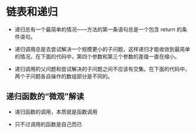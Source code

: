 # 链表和递归

- 递归总有一个最简单的情况——方法的第一条语句总是一个包含 return 的条件语句。

- 递归调用总是去尝试解决一个规模更小的子问题，这样递归才能收敛到最简单的情况。在下面的代码中，第四个参数和第三个参数的差值一直在缩小。

- 递归调用的父问题和尝试解决的子问题之间不应该有交集。在下面的代码中，两个子问题各自操作的数组部分是不同的。

## 递归函数的“微观”解读

- 递归函数的调用，本质就是函数调用

- 只不过调用的函数是自己而已

